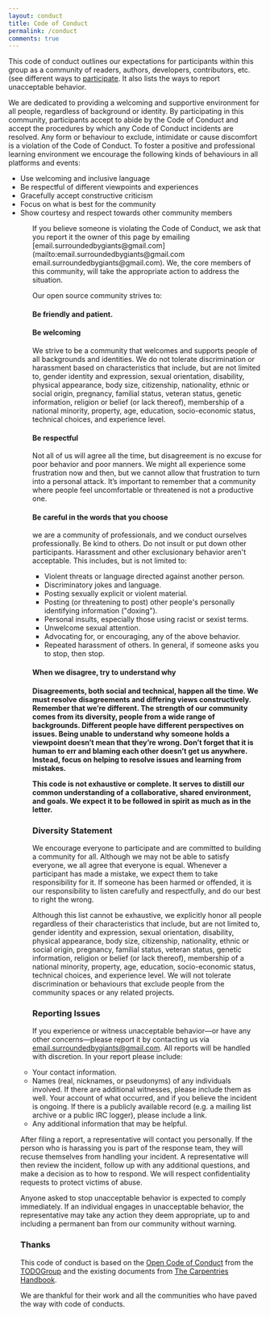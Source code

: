 ```yaml
---
layout: conduct
title: Code of Conduct
permalink: /conduct
comments: true
---
```


<div class="row justify-content-between">
<div class="col-md-8 pr-5">

<p>This code of conduct outlines our expectations for participants within this group as a community of readers, authors, developers, contributors, etc. (see different ways to  <a href="./../participate">participate</a>. It also lists the ways to report unacceptable behavior.</p>

<p>We are dedicated to providing a welcoming and supportive environment for all people, regardless of background or identity. By participating in this community, participants accept to abide by the Code of Conduct and accept the procedures by which any Code of Conduct incidents are resolved. Any form or behaviour to exclude, intimidate or cause discomfort is a violation of the Code of Conduct. To foster a positive and professional learning environment we encourage the following kinds of behaviours in all platforms and events:</p>

<ul>
<li>Use welcoming and inclusive language</li>
<li>Be respectful of different viewpoints and experiences</li>
<li>Gracefully accept constructive criticism</li>
<li>Focus on what is best for the community</li>
<li>Show courtesy and respect towards other community members</li>
<ul>

<p>If you believe someone is violating the Code of Conduct, we ask that you report it the owner of this page by emailing [email.surroundedbygiants@gmail.com](mailto:email.surroundedbygiants@gmail.com
email.surroundedbygiants@gmail.com). We, the core members of this community, will take the appropriate action to address the situation.</p>

<p>Our open source community strives to:</p>

<h4>Be friendly and patient.</h4>

<h4>Be welcoming</h4>
<p>We strive to be a community that welcomes and supports people of all backgrounds and identities. We do not tolerate discrimination or harassment based on characteristics that include, but are not limited to, gender identity and expression, sexual orientation, disability, physical appearance, body size, citizenship, nationality, ethnic or social origin, pregnancy, familial status, veteran status, genetic information, religion or belief (or lack thereof), membership of a national minority, property, age, education, socio-economic status, technical choices, and experience level.</p>


<h4>Be respectful</h4>
<p>Not all of us will agree all the time, but disagreement is no excuse for poor behavior and poor manners. We might all experience some frustration now and then, but we cannot allow that frustration to turn into a personal attack. It’s important to remember that a community where people feel uncomfortable or threatened is not a productive one.</p>

<h4>Be careful in the words that you choose</h4>
<p>we are a community of professionals, and we conduct ourselves professionally. Be kind to others. Do not insult or put down other participants. Harassment and other exclusionary behavior aren't acceptable. This includes, but is not limited to:</p>

<ul>
<li>Violent threats or language directed against another person.</li>
<li>Discriminatory jokes and language.</li>
<li>Posting sexually explicit or violent material.</li>
<li>Posting (or threatening to post) other people's personally identifying information ("doxing").</li>
<li>Personal insults, especially those using racist or sexist terms.</li>
<li>Unwelcome sexual attention.
<li>Advocating for, or encouraging, any of the above behavior.</li>
<li>Repeated harassment of others. In general, if someone asks you to stop, then stop.</li>
</ul>

<h4>When we disagree, try to understand why<h4> <p>Disagreements, both social and technical, happen all the time. We must resolve disagreements and differing views constructively. Remember that we’re different. The strength of our community comes from its diversity, people from a wide range of backgrounds. Different people have different perspectives on issues. Being unable to understand why someone holds a viewpoint doesn’t mean that they’re wrong. Don’t forget that it is human to err and blaming each other doesn’t get us anywhere. Instead, focus on helping to resolve issues and learning from mistakes.</p>

<p>This code is not exhaustive or complete. It serves to distill our common understanding of a collaborative, shared environment, and goals. We expect it to be followed in spirit as much as in the letter.</p>

<h3>Diversity Statement</h3>

<p>We encourage everyone to participate and are committed to building a community for all. Although we may not be able to satisfy everyone, we all agree that everyone is equal. Whenever a participant has made a mistake, we expect them to take responsibility for it. If someone has been harmed or offended, it is our responsibility to listen carefully and respectfully, and do our best to right the wrong.</p>

</p>Although this list cannot be exhaustive, we explicitly honor all people regardless of their characteristics that include, but are not limited to, gender identity and expression, sexual orientation, disability, physical appearance, body size, citizenship, nationality, ethnic or social origin, pregnancy, familial status, veteran status, genetic information, religion or belief (or lack thereof), membership of a national minority, property, age, education, socio-economic status, technical choices, and experience level. We will not tolerate discrimination or behaviours that exclude people from the community spaces or any related projects.</p>

<h3>Reporting Issues</h3>

<p>If you experience or witness unacceptable behavior—or have any other concerns—please report it by contacting us via <a href="mailto: email.surroundedbygiants@gmail.com">email.surroundedbygiants@gmail.com</a>. All reports will be handled with discretion. In your report please include:</p>

<li>Your contact information.</li>
<li>Names (real, nicknames, or pseudonyms) of any individuals involved. If there are additional witnesses, please include them as well. Your account of what occurred, and if you believe the incident is ongoing. If there is a publicly available record (e.g. a mailing list archive or a public IRC logger), please include a link.</li>
<li>Any additional information that may be helpful.</li>
</ul>

<p>After filing a report, a representative will contact you personally. If the person who is harassing you is part of the response team, they will recuse themselves from handling your incident. A representative will then review the incident, follow up with any additional questions, and make a decision as to how to respond. We will respect confidentiality requests to protect victims of abuse.</p>

<p>Anyone asked to stop unacceptable behavior is expected to comply immediately. If an individual engages in unacceptable behavior, the representative may take any action they deem appropriate, up to and including a permanent ban from our community without warning.</p>

<h3>Thanks</h3>

<p>This code of conduct is based on the <a href="https://github.com/todogroup/opencodeofconduct">Open Code of Conduct</a> from the <a href="http://todogroup.org">TODOGroup</a> and the existing documents from <a href="https://docs.carpentries.org/topic_folders/policies/code-of-conduct.html">The Carpentries Handbook</a>.</p>

<p>We are thankful for their work and all the communities who have paved the way with code of conducts.</p>

